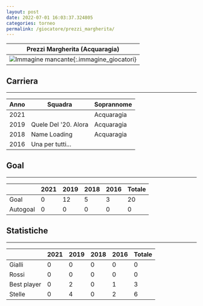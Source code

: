 ```yaml
---
layout: post
date: 2022-07-01 16:03:37.324805
categories: torneo
permalink: /giocatore/prezzi_margherita/
---
```

<link rel='stylesheets' href='./../assets/giocatori.css'>

| Prezzi Margherita (Acquaragia) |
|:-----:|
| ![Immagine mancante]('./../../assets/giocatori/prezzi_margherita.png){:.immagine_giocatori} |


## Carriera
----

|Anno|Squadra|Soprannome|
|:---:|---|---|
|2021||Acquaragia|
|2019|Quele Del '20. Alora|Acquaragia|
|2018|Name Loading|Acquaragia|
|2016|Una per tutti...||


## Goal
----

| |2021|2019|2018|2016| Totale |
|---|---|---|---|---|---|
|Goal|0|12|5|3|20|
|Autogoal|0|0|0|0|0|


## Statistiche
----

| |2021|2019|2018|2016| Totale |
|---|---|---|---|---|---|
|Gialli|0|0|0|0|0|
|Rossi|0|0|0|0|0|
|Best player|0|2|0|1|3|
|Stelle|0|4|0|2|6|